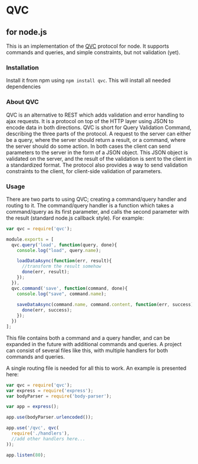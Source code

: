 # QVC
## for node.js

This is an implementation of the [QVC](https://github.com/decojs/qvc) protocol for node. 
It supports commands and queries, and simple constraints, but not validation (yet). 

### Installation

Install it from npm using `npm install qvc`. This will install all needed dependencies

### About QVC

QVC is an alternative to REST which adds validation and error handling to ajax requests. 
It is a protocol on top of the HTTP layer using JSON to encode data in both directions.
QVC is short for Query Validation Command, describing the three parts of the protocol.
A request to the server can either be a query, where the server should return a result,
or a command, where the server should do some action. In both cases the client can send
parameters to the server in the form of a JSON object. This JSON object is validated on
the server, and the result of the validation is sent to the client in a standardized format.
The protocol also provides a way to send validation constraints to the client, for client-side
validation of parameters. 

### Usage

There are two parts to using QVC; creating a command/query handler and routing to it. 
The command/query handler is a function which takes a command/query as its first parameter,
and calls the second parameter with the result (standard node.js callback style). For example:

```javascript
var qvc = require('qvc');

module.exports = [
  qvc.query('load', function(query, done){
    console.log("load", query.name);

    loadDataAsync(function(err, result){
      //transform the result somehow
      done(err, result);
    });
  }),
  qvc.command('save', function(command, done){
    console.log("save", command.name);
    
    saveDataAsync(command.name, command.content, function(err, success){
      done(err, success);
    });
  })
];
```

This file contains both a command and a query handler, and can be expanded in the future with
additional commands and queries. A project can consist of several files like this, with multiple
handlers for both commands and queries. 

A single routing file is needed for all this to work. An example is presented here:

```javascript
var qvc = require('qvc');
var express = require('express');
var bodyParser = require('body-parser');

var app = express();

app.use(bodyParser.urlencoded());

app.use('/qvc', qvc(
  require('./handlers'),
  //add other handlers here...
));

app.listen(80);


```

